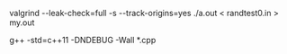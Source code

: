 valgrind --leak-check=full -s --track-origins=yes ./a.out < randtest0.in > my.out

g++ -std=c++11 -DNDEBUG -Wall *.cpp
